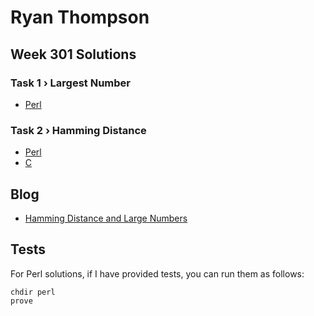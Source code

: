 # Ryan Thompson

## Week 301 Solutions

### Task 1 › Largest Number

 * [Perl](perl/ch-1.pl)

### Task 2 › Hamming Distance

 * [Perl](perl/ch-2.pl)
 * [C](c/ch-2.c)

## Blog

 * [Hamming Distance and Large Numbers](https://ry.ca/2024/12/pwc-301-hamming-distance-and-large-numbers/)

## Tests

For Perl solutions, if I have provided tests, you can run them as follows:

    chdir perl
    prove
